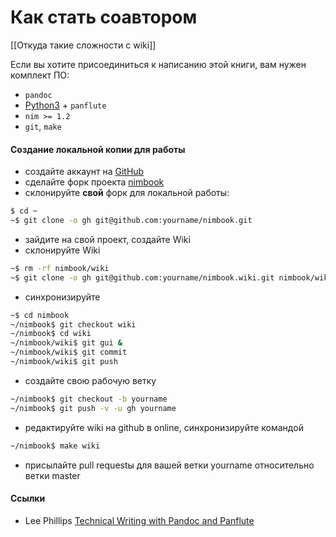 # Как стать соавтором

[[Откуда такие сложности с wiki]]

Если вы хотите присоединиться к написанию этой книги, вам нужен комплект ПО:
* `pandoc`
* [Python3](https://www.python.org/) + `panflute`
* `nim >= 1.2`
* `git`, `make`

#### Создание локальной копии для работы

* создайте аккаунт на [GitHub](https://github.com/)
* сделайте форк проекта [nimbook](https://github.com/ponyatov/nimbook)
* склонируйте **свой** форк для локальной работы:
```sh
$ cd ~
~$ git clone -o gh git@github.com:yourname/nimbook.git
```
* зайдите на свой проект, создайте Wiki
* склонируйте Wiki
```sh
~$ rm -rf nimbook/wiki
~$ git clone -o gh git@github.com:yourname/nimbook.wiki.git nimbook/wiki
```
* синхронизируйте 
```sh
~$ cd nimbook
~/nimbook$ git checkout wiki
~/nimbook$ cd wiki
~/nimbook/wiki$ git gui &
~/nimbook/wiki$ git commit
~/nimbook/wiki$ git push
```
* создайте свою рабочую ветку
```sh
~/nimbook$ git checkout -b yourname
~/nimbook$ git push -v -u gh yourname
```
* редактируйте wiki на github в online, синхронизируйте командой
```sh
~/nimbook$ make wiki
```
* присылайте pull requestы для вашей ветки yourname относительно ветки master

#### Ссылки

* Lee Phillips [Technical Writing with Pandoc and Panflute](https://lee-phillips.org/panflute-gnuplot/)

